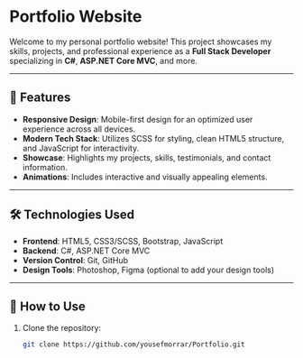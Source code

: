 # Portfolio Website

Welcome to my personal portfolio website! This project showcases my skills, projects, and professional experience as a **Full Stack Developer** specializing in **C#**, **ASP.NET Core MVC**, and more.

---

## 🌟 **Features**
- **Responsive Design**: Mobile-first design for an optimized user experience across all devices.
- **Modern Tech Stack**: Utilizes SCSS for styling, clean HTML5 structure, and JavaScript for interactivity.
- **Showcase**: Highlights my projects, skills, testimonials, and contact information.
- **Animations**: Includes interactive and visually appealing elements.

---

## 🛠 **Technologies Used**
- **Frontend**: HTML5, CSS3/SCSS, Bootstrap, JavaScript
- **Backend**: C#, ASP.NET Core MVC
- **Version Control**: Git, GitHub
- **Design Tools**: Photoshop, Figma (optional to add your design tools)

---

## 🚀 **How to Use**
1. Clone the repository:
   ```bash
   git clone https://github.com/yousefmorrar/Portfolio.git
